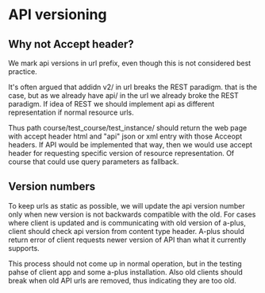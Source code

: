 API versioning
==============

Why not Accept header?
----------------------

We mark api versions in url prefix, even though this is not considered best
practice.

It's often argued that addidn v2/ in url breaks the REST paradigm. that is
the case, but as we already have api/ in the url we already broke the REST
paradigm. If idea of REST we should implement api as different representation
if normal resource urls.

Thus path course/test_course/test_instance/ should return the web page with
accept header html and "api" json or xml entry with those Acceopt headers.
If API would be implemented that way, then we would use accept header for
requesting specific version of resource representation. Of course that could
use query parameters as fallback.

Version numbers
---------------

To keep urls as static as possible, we will update the api version number only
when new version is not backwards compatible with the old. For cases where
client is updated and is communicating with old version of a-plus, client
should check api version from content type header. A-plus should return error
of client requests newer version of API than what it currently supports.

This process should not come up in normal operation, but in the testing pahse
of client app and some a-plus installation. Also old clients should break when
old API urls are removed, thus indicating they are too old.